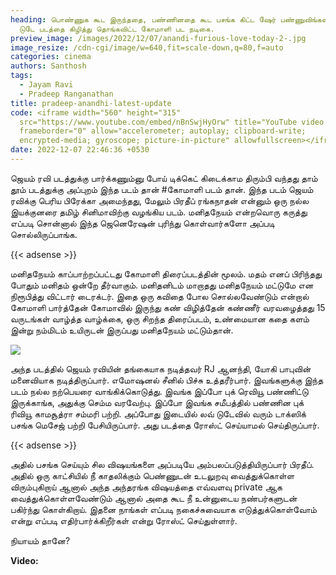 ```yaml
---
heading: பொண்ணுக கூட இருந்ததை, பண்ணினதை கூட பசங்க கிட்ட ஷேர் பண்ணுவிங்களா.. லவ்
  டுடே படத்தை கிழித்து தொங்கவிட்ட கோமாளி பட நடிகை.
preview_image: /images/2022/12/07/anandi-furious-love-today-2-.jpg
image_resize: /cdn-cgi/image/w=640,fit=scale-down,q=80,f=auto
categories: cinema
authors: Santhosh
tags:
  - Jayam Ravi
  - Pradeep Ranganathan
title: pradeep-anandhi-latest-update
code: <iframe width="560" height="315"
  src="https://www.youtube.com/embed/nBnSwjHyOrw" title="YouTube video player"
  frameborder="0" allow="accelerometer; autoplay; clipboard-write;
  encrypted-media; gyroscope; picture-in-picture" allowfullscreen></iframe>
date: 2022-12-07 22:46:36 +0530
---
```

ஜெயம் ரவி படத்துக்கு பார்க்கணும்னு போய் டிக்கெட் கிடைக்காம திரும்பி வந்தது தாம் தூம் படத்துக்கு அப்புறம் இந்த படம் தான் #கோமாளி படம் தான். இந்த படம் ஜெயம் ரவிக்கு பெரிய பிரேக்கா அமைந்தது, மேலும் பிரதீப் ரங்கநாதன் என்னும் ஒரு நல்ல இயக்குனரை தமிழ் சினிமாவிற்கு வழங்கிய படம். மனிதநேயம் என்றவொரு கருத்து எப்படி சொன்னால் இந்த ஜெனெரேஷன் புரிந்து கொள்வார்களோ அப்படி சொல்லிருப்பாங்க.

{{< adsense >}}

மனிதநேயம் காப்பாற்றப்பட்டது கோமாளி திரைப்படத்தின் மூலம். மதம் எனப் பிரிந்தது போதும் மனிதம் ஒன்றே தீர்வாகும். மனிதனிடம் மாறாதது மனிதநேயம் மட்டுமே என நிரூபித்து விட்டார் டைரக்டர். இதை ஒரு கவிதை போல சொல்லவேண்டும் என்றால் கோமாளி பார்த்தேன் கோமாவில் இருந்து கண் விழித்தேன்
கண்ணீர் வரவழைத்தது 15 வருடங்கள் வாழ்த்த வாழ்க்கை, ஒரு சிறந்த திரைப்படம், உண்மையான கதை களம் இன்று நம்மிடம் உயிருடன் இருப்பது மனிதநேயம் மட்டும்தான்.

![](/images/2022/12/07/anandi-furious-love-today-1-.jpg)

அந்த படத்தில் ஜெயம் ரவியின் தங்கையாக நடித்தவர் RJ ஆனந்தி, யோகி பாபுவின் மனைவியாக நடித்திருப்பார். எமோஷனல் சீனில் பிச்சு உத்தரீர்பார். இவங்களுக்கு இந்த படம் நல்ல நற்பெயரை வாங்கிக்கொடுத்து. இவங்க இப்போ புக் ரெவியூ பண்ணிட்டு இருக்காங்க, அதுக்கு செம்ம வரவேற்பு. இப்போ இவங்க சமீபத்தில் பண்ணின புக் ரிவியூ காமசூத்ரா சம்மரி பற்றி. அப்போது இடையில் லவ் டுடேவில் வரும் டாக்ஸிக் பசங்க மெசேஜ் பற்றி பேசியிருப்பார். அது படத்தை ரோஸ்ட் செய்யாமல் செய்திருப்பார்.

{{< adsense >}}

அதில் பசங்க செய்யும் சில விஷயங்களை அப்படியே அம்பலப்படுத்தியிருப்பார் பிரதீப். அதில் ஒரு காட்சியில் நீ காதலிக்கும் பெண்ணுடன் உடலுறவு வைத்துக்கொள்ள விரும்புகிறாய் ஆனால் அந்த அந்தரங்க விஷயத்தை எவ்வளவு private ஆக வைத்துக்கொள்ளவேண்டும் ஆனால் அதை கூட நீ உன்னுடைய நண்பர்களுடன் பகிர்ந்து கொள்கிறாய். இதனை நாங்கள் எப்படி நகைச்சுவையாக எடுத்துக்கொள்வோம்  என்று எப்படி எதிர்பார்க்கிறீர்கள் என்று ரோஸ்ட் செய்துள்ளார்.

நியாயம் தானே?

**Video:**